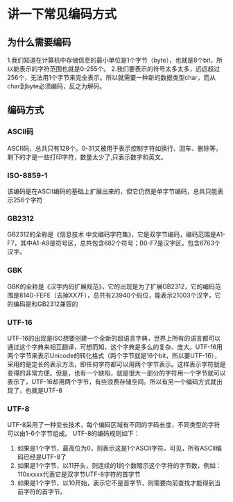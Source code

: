 # 讲一下常见编码方式

## 为什么需要编码
1.我们知道在计算机中存储信息的最小单位是1个字节（byte），也就是8个bit，所以能表示的字符范围也就是0-255个。
2.我们要表示的符号太多太多，远远超过256个，无法用1个字节来完全表示。所以就需要一种新的数据类型char，而从char到byte必须编码，反之为解码。

## 编码方式
### ASCII码
ASCII码，总共只有128个。0-31又被用于表示控制字符如换行、回车、删除等，剩下的才是一些打印字符，数量太少了,只表示数字和英文。

### ISO-8859-1
该编码是在ASCII编码的基础上扩展出来的，但它仍然是单字节编码，总共只能表示256个字符

### GB2312
GB2312的全称是《信息技术 中文编码字符集》，它是双字节编码，编码范围是A1-F7，其中A1-A9是符号区，总共包含682个符号；B0-F7是汉字区，包含6763个汉字。

### GBK
GBK的全称是《汉字内码扩展规范》，它的出现是为了扩展GB2312，它的编码范围是8140-FEFE（去掉XX7F），总共有23940个码位，能表示21003个汉字，它的编码是和GB2312兼容的

### UTF-16
UTF-16的出现是ISO想要创建一个全新的超语言字典，世界上所有的语言都可以通过这个字典来相互翻译，可想而知，这个字典是多么的复杂、庞大。UTF-16用两个字节来表示Unicode的转化格式（两个字节就是16个bit，所以要UTF-16），采用的是定长的表示方法，即任何字符都可以用两个字节表示。这样表示字符就是变得的非常方便。但是，也有一个缺陷，就是很大一部分的字符用一个字节就可以表示了，UTF-16却用两个字节，有些浪费存储空间。所以有另一个编码方式就出现了，也就是UTF-8

### UTF-8 
UTF-8采用了一种变长技术，每个编码区域有不同的字码长度，不同类型的字符可以由1-6个字节组成。
UTF-8的编码规则如下：
1) 如果是1个字节，最高位为0，则表示这是1个ASCII字符。可见，所有ASCII编码已经是UTF-8了
2) 如果是1个字节，以11开头，则连续的1的个数暗示这个字符的字节数，例如：110xxxxx代表它是双字节UTF-8字符的首字节
3) 如果是1个字节，以10开始，表示它不是首字节，则需要向前查找才能得到当前字符的首字节。


